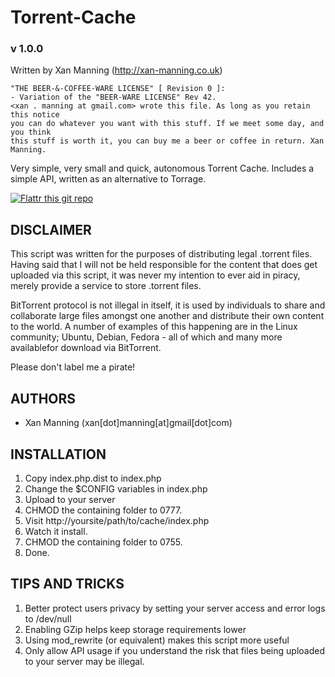 Torrent-Cache
=============
### v 1.0.0

Written by Xan Manning (http://xan-manning.co.uk)

	"THE BEER-&-COFFEE-WARE LICENSE" [ Revision 0 ]:
	- Variation of the "BEER-WARE LICENSE" Rev 42.
	<xan . manning at gmail.com> wrote this file. As long as you retain this notice 
	you can do whatever you want with this stuff. If we meet some day, and you think
	this stuff is worth it, you can buy me a beer or coffee in return. Xan Manning.

Very simple, very small and quick, autonomous Torrent Cache. Includes a simple API, written as an alternative to Torrage.


[![Flattr this git repo](http://api.flattr.com/button/flattr-badge-large.png)](https://flattr.com/submit/auto?user_id=xan.manning&url=https://github.com/xanmanning/Torrent-Cache&title=Torrent-Cache&language=&tags=github&category=software) 


DISCLAIMER
----------
	
This script was written for the purposes of distributing legal .torrent files. Having said that I will not be held responsible for the content that does get uploaded via this script, it was never my intention to ever aid in piracy, merely provide a service to store .torrent files.

BitTorrent protocol is not illegal in itself, it is used by individuals to share and collaborate large files amongst one another and distribute their own content to the world. A number of examples of this happening are in the Linux community; Ubuntu, Debian, Fedora - all of which and many more availablefor download via BitTorrent.

Please don't label me a pirate!



AUTHORS
-------

 *  Xan Manning (xan[dot]manning[at]gmail[dot]com)


INSTALLATION
------------

1. Copy index.php.dist to index.php
2. Change the $CONFIG variables in index.php
3. Upload to your server
4. CHMOD the containing folder to 0777.
5. Visit http://yoursite/path/to/cache/index.php
6. Watch it install.
7. CHMOD the containing folder to 0755.
8. Done.


TIPS AND TRICKS
---------------

1. Better protect users privacy by setting your server access and error logs to /dev/null
2. Enabling GZip helps keep storage requirements lower
3. Using mod_rewrite (or equivalent) makes this script more useful
4. Only allow API usage if you understand the risk that files being uploaded to your server may be illegal.


